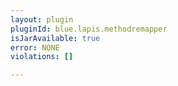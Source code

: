 ```yaml
---
layout: plugin
pluginId: blue.lapis.methodremapper
isJarAvailable: true
error: NONE
violations: []

---
```

